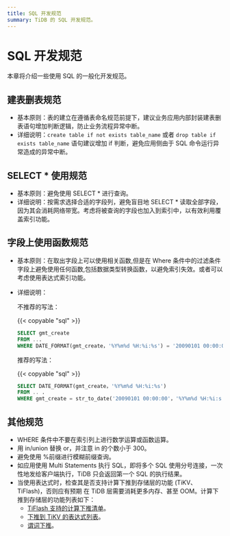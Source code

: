 ```yaml
---
title: SQL 开发规范
summary: TiDB 的 SQL 开发规范。
---
```


# SQL 开发规范

本章将介绍一些使用 SQL 的一般化开发规范。

## 建表删表规范

- 基本原则：表的建立在遵循表命名规范前提下，建议业务应用内部封装建表删表语句增加判断逻辑，防止业务流程异常中断。
- 详细说明：`create table if not exists table_name` 或者 `drop table if exists table_name` 语句建议增加 if 判断，避免应用侧由于 SQL 命令运行异常造成的异常中断。

## SELECT \* 使用规范

- 基本原则：避免使用 SELECT \* 进行查询。
- 详细说明：按需求选择合适的字段列，避免盲目地 SELECT \* 读取全部字段，因为其会消耗网络带宽。考虑将被查询的字段也加入到索引中，以有效利用覆盖索引功能。

## 字段上使用函数规范

- 基本原则：在取出字段上可以使用相关函数,但是在 Where 条件中的过滤条件字段上避免使用任何函数,包括数据类型转换函数，以避免索引失效。或者可以考虑使用表达式索引功能。
- 详细说明：

    不推荐的写法：

    {{< copyable "sql" >}}

    ```sql
    SELECT gmt_create
    FROM ...
    WHERE DATE_FORMAT(gmt_create，'%Y%m%d %H:%i:%s') = '20090101 00:00:0'
    ```

    推荐的写法：

    {{< copyable "sql" >}}

    ```sql
    SELECT DATE_FORMAT(gmt_create，'%Y%m%d %H:%i:%s')
    FROM .. .
    WHERE gmt_create = str_to_date('20090101 00:00:00'，'%Y%m%d %H:%i:s')
    ```

## 其他规范

- WHERE 条件中不要在索引列上进行数学运算或函数运算。
- 用 in/union 替换 or，并注意 in 的个数小于 300。
- 避免使用 %前缀进行模糊前缀查询。
- 如应用使用 Multi Statements 执行 SQL，即将多个 SQL 使用分号连接，一次性地发给客户端执行，TiDB 只会返回第一个 SQL 的执行结果。
- 当使用表达式时，检查其是否支持计算下推到存储层的功能 (TiKV、TiFlash)，否则应有预期 在 TiDB 层需要消耗更多内存、甚至 OOM。计算下推到存储层的功能列表如下：
    - [TiFlash 支持的计算下推清单](/tiflash/tiflash-supported-pushdown-calculations.md)。
    - [下推到 TiKV 的表达式列表](/functions-and-operators/expressions-pushed-down.md#下推到-tikv-的表达式列表)。
    - [谓词下推](/predicate-push-down.md#谓词下推)。
